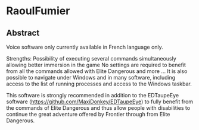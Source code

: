 # RaoulFumier


## Abstract

Voice software only currently available in French language only. 

Strengths: Possibility of executing several commands simultaneously allowing better immersion in the game
No settings are required to benefit from all the commands allowed with Elite Dangerous and more ...
It is also possible to navigate under Windows and in many software, including access to the list of 
running processes and access to the Windows taskbar.

This software is strongly recommended in addition to the EDTaupeEye software (https://github.com/MaxiDonkey/EDTaupeEye) 
to fully benefit from the commands of Elite Dangerous and thus allow people with disabilities to continue 
the great adventure offered by Frontier through from Elite Dangerous.

